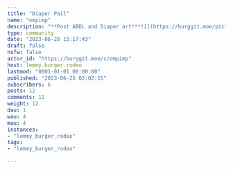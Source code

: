 ```yaml
---
title: "Diaper Pail" 
name: "ompimp"
description: "**Post ABDL and Diaper art!**![](https://burggit.moe/pictrs/image/22f0f631-9bd8-4390-8d7a-59516131546e.png)**Rules**- Posts should at least feature a diaper or some ABDL element.- Tag scat and piss.- AI is fine, just avoid spam (any more then 5 or more daily).- No CP, Zoo, or any media illegal in the US. - No practicing or advocating for rape, child molestation,  beastility or any other kind of sexual abuse."
type: community
date: "2023-06-28 15:17:43"
draft: false
nsfw: false
actor_id: "https://burggit.moe/c/ompimp"
host: lemmy.burger.rodeo
lastmod: "0001-01-01 00:00:00"
published: "2023-06-25 02:02:15"
subscribers: 6
posts: 12
comments: 12
weight: 12
dau: 1
wau: 4
mau: 4
instances:
- "lemmy_burger_rodeo"
tags: 
- "lemmy_burger_rodeo"

---
```

